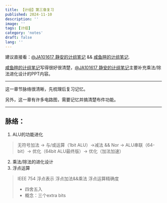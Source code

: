 ```yaml
---
title: 【计组】第三章复习
published: 2024-11-10
description: ''
image: ''
tags: [计组]
category: 'notes'
draft: false 
lang: ''
---
```

建议直接看：[@JA101617 静安的计组笔记](https://ja101617.github.io/posts/note-computer-organization/#%E9%99%84%E5%BD%95)  &&  [咸鱼暄的计组笔记](https://xuan-insr.github.io/computer_organization/1_prelude/).

[咸鱼暄的计组笔记](https://xuan-insr.github.io/computer_organization/1_prelude/)写得很好很清楚，[@JA101617 静安的计组笔记](https://ja101617.github.io/posts/note-computer-organization/#%E9%99%84%E5%BD%95)主要补充乘法/除法进化设计的PPT内容。

---
这一章节脉络很清晰，先梳理后复习记忆。

另外，这一章有许多电路图，需要记忆并搞清楚布件功能。

---
## 脉络：
1. ALU的功能进化
> 无符号加法 -> 与/或运算（1bit ALU）->减法 && Nor -> ALU串联（64-bit）-> 优化（64bit ALU最终版）-> 优化（加法加速）
2. 乘法/除法的进化设计
3. 浮点运算
>  IEEE 754 浮点表示
> 浮点加法&&乘法
> 浮点运算精确度
> - 四舍五入
> - 概念：三个extra bits
